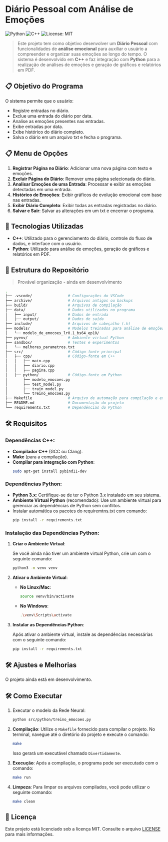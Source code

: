 # Diário Pessoal com Análise de Emoções

![Python](https://img.shields.io/badge/language-Python-blue?style=for-the-badge&logo=python&logoColor=yellow) ![C++](https://img.shields.io/badge/language-C%2B%2B-blue?style=for-the-badge&logo=c%2B%2B&logoColor=yellow) ![License: MIT](https://img.shields.io/badge/License-MIT-yellow.svg?style=for-the-badge)

> Este projeto tem como objetivo desenvolver um **Diário Pessoal** com funcionalidades de **análise emocional** para auxiliar o usuário a compreender e organizar suas emoções ao longo do tempo. O sistema é desenvolvido em **C++** e faz integração com **Python** para a realização de análises de emoções e geração de gráficos e relatórios em PDF.

## 📋 Objetivo do Programa

O sistema permite que o usuário:

- Registre entradas no diário.
- Exclue uma entrada do diário por data.
- Analise as emoções presentes nas entradas.
- Exibe entradas por data.
- Exibe histórico do diário completo.
- Salva o diário em um arquivo txt e fecha o programa.

## 📋 Menu de Opções

1. **Registrar Página no Diário**: Adicionar uma nova página com texto e emoções.
2. **Excluir Página do Diário**: Remover uma página selecionada do diário.
3. **Analisar Emoções de uma Entrada**: Processar e exibir as emoções detectadas em uma entrada.
4. **Histórico de Emoções**: Exibir gráficos de evolução emocional com base nas entradas.
5. **Exibir Diário Completo**: Exibir todas as entradas registradas no diário.
6. **Salvar e Sair**: Salvar as alterações em um txt e encerrar o programa.

## 🚀 Tecnologias Utilizadas

- **C++**: Utilizado para o gerenciamento do diário, controle do fluxo de dados, e interface com o usuário.
- **Python**: Utilizado para análise de emoções, geração de gráficos e relatórios em PDF.

## 📁 Estrutura do Repositório

> Provável organização - ainda em desenvolvimento

```bash
.
├── .vscode/                # Configurações do VSCode
├── archive/                # Arquivos antigos ou backups
├── build/                  # Arquivos de compilação
├── data/                   # Dados utilizados no programa
│   ├── input/              # Dados de entrada
│   ├── output/             # Dados de saída
├── include/                # Arquivos de cabeçalho (.h)
├── models/                 # Modelos treinados para análise de emoções
│   └── modelo_de_emocoes_lr0.1_bs64_ep10/
├── pyenv/                  # Ambiente virtual Python
├── sandbox/                # Testes e experimentos
│   └── melhores_parametros.txt
├── src/                    # Código-fonte principal
│   ├── cpp/                # Código-fonte em C++
│   │   ├── main.cpp
│   │   ├── diario.cpp
│   │   ├── pagina.cpp
│   ├── python/             # Código-fonte em Python
│       ├── modelo_emocoes.py
│       ├── test_model.py
│       ├── train_model.py
│       └── treino_emocoes.py
├── Makefile                # Arquivo de automação para compilação e execução
├── README.md               # Documentação do projeto
└── requirements.txt        # Dependências do Python

```

## 🛠️ Requisitos

### Dependências C++:

- **Compilador C++** (GCC ou Clang).
- **Make** (para a compilação).
- **Compilar para integração com Python**:
   ```bash
   sudo apt-get install pybind11-dev
   ```

### Dependências Python:

- **Python 3.x**: Certifique-se de ter o Python 3.x instalado em seu sistema.
- **Ambiente Virtual Python** (recomendado): Use um ambiente virtual para gerenciar as dependências de Python sem conflitos.
- Instalar automática os pacotes do requiremtns.txt com comando:
   ```bash
   pip install -r requirements.txt
   ```

### Instalação das Dependências Python:

1. **Criar o Ambiente Virtual**:

   Se você ainda não tiver um ambiente virtual Python, crie um com o seguinte comando:

   ```bash
   python3 -m venv venv
   ```

2. **Ativar o Ambiente Virtual**:

   - **No Linux/Mac**:

     ```bash
     source venv/bin/activate
     ```

   - **No Windows**:

     ```bash
     .\venv\Scripts\activate
     ```

3. **Instalar as Dependências Python**:

   Após ativar o ambiente virtual, instale as dependências necessárias com o seguinte comando:

   ```bash
   pip install -r requirements.txt
   ```

## 🛠️ Ajustes e Melhorias

O projeto ainda está em desenvolvimento.

## 🛠️ Como Executar

1. Executar o modelo da Rede Neural:
   ```bash
   python src/python/treino_emocoes.py
   ```

2. **Compilação**:
   Utilize o `Makefile` fornecido para compilar o projeto. No terminal, navegue até o diretório do projeto e execute o comando:
   
   ```bash
   make
   ```

   Isso gerará um executável chamado `Divertidamente`.

3. **Execução**:
   Após a compilação, o programa pode ser executado com o comando:
   
   ```bash
   make run
   ```

4. **Limpeza**:
   Para limpar os arquivos compilados, você pode utilizar o seguinte comando:
   
   ```bash
   make clean
   ```
   
## 📄 Licença

Este projeto está licenciado sob a licença MIT. Consulte o arquivo [LICENSE](./LICENSE) para mais informações.
